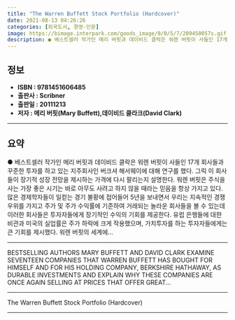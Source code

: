 ```yaml
---
title: "The Warren Buffett Stock Portfolio (Hardcover)"
date: 2021-08-13 04:26:26
categories: [외국도서, 경영-인문]
image: https://bimage.interpark.com/goods_image/0/0/5/7/209450057s.gif
description: ● 베스트셀러 작가인 메리 버핏과 데이비드 클락은 워렌 버핏이 사들인 17개 회사들과 꾸준한 투자를 하고 있는 지주회사인 버크셔 해서웨이에 대해 연구를 했다. 그릭 이 회사들이 장기적 성장 전망을 제시하는 가격에 다시 팔리는지 설명한다. 워렌 버핏은 주식을 사는 가장 좋은 시기는 바로
---
```


## **정보**

- **ISBN : 9781451606485**
- **출판사 : Scribner**
- **출판일 : 20111213**
- **저자 : 메리 버핏(Mary Buffett),데이비드 클라크(David Clark)**

------



## **요약**

●  베스트셀러 작가인 메리 버핏과 데이비드 클락은 워렌 버핏이 사들인 17개 회사들과 꾸준한 투자를 하고 있는 지주회사인 버크셔 해서웨이에 대해 연구를 했다. 그릭 이 회사들이 장기적 성장 전망을 제시하는 가격에 다시 팔리는지 설명한다. 워렌 버핏은 주식을 사는 가장 좋은 시기는 바로 아무도 사려고 하지 않을 때라는 믿음을 항상 가지고 있다. 많은 경제학자들이 일컫는 경기 불황에 접어들어 5년을 보내면서 우리는 지속적인 경쟁우위를 가지고 주가 및 주가 수익률에 기준하여 거래되는 놀라운 회사들을 볼 수 있는데 이러한 회사들은 투자자들에게 장기적인 수익의 기회를 제공한다. 유럽 은행들에 대한 비관과 미국의 실업률은 주가 하락에 크게 작용했으며, 가치투자를 하는 투자자들에게는 큰 기회를 제시했다. 워렌 버핏의 세계에...

------

BESTSELLING AUTHORS MARY BUFFETT AND DAVID CLARK EXAMINE SEVENTEEN COMPANIES THAT WARREN BUFFETT HAS BOUGHT FOR HIMSELF AND FOR HIS HOLDING COMPANY, BERKSHIRE HATHAWAY, AS DURABLE INVESTMENTS AND EXPLAIN WHY THESE COMPANIES ARE ONCE AGAIN SELLING AT PRICES THAT OFFER GREAT... 

------


The Warren Buffett Stock Portfolio (Hardcover) 

------


